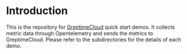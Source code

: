 # Introduction

This is the repository for [GreptimeCloud](https://greptime.cloud/) quick start demos. It collects metric data through Opentelemetry and sends the metrics to GreptimeCloud. Please refer to the subdirectories for the details of each demo.
